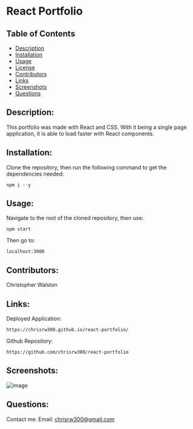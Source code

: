 # React Portfolio

## Table of Contents
* [Description](#description)
* [Installation](#installation)
* [Usage](#usage)
* [License](#license)
* [Contributors](#contributors)
* [Links](#links)
* [Screenshots](#screenshots)
* [Questions](#questions)

## Description:
This portfolio was made with React and CSS. With it being a single page application, it is able to load faster with React components.

## Installation:
Clone the repository, then run the following command to get the dependencies needed:
```
npm i --y
```

## Usage:
Navigate to the root of the cloned repository, then use:
```
npm start
```
Then go to:
```
localhost:3000
```

## Contributors:
Christopher Walston

## Links:
Deployed Application: 
```
https://chrisrw300.github.io/react-portfolio/
```
Github Repository: 
```
https://github.com/chrisrw300/react-portfolio
```

## Screenshots:

![image](https://user-images.githubusercontent.com/65309756/102739657-ee333780-430a-11eb-9e49-5e1028477868.png)

## Questions:
Contact me:
Email: [chrisrw300@gmail.com](chrisrw300@gmail.com)